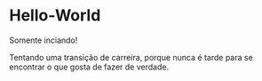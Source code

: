 # Hello-World

Somente inciando!

Tentando uma transição de carreira, porque nunca é tarde para se encontrar o que gosta de fazer de verdade.
